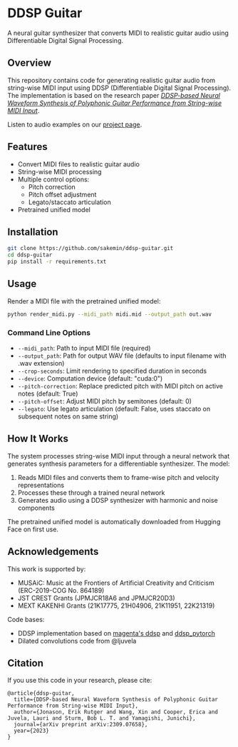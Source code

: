 # DDSP Guitar

A neural guitar synthesizer that converts MIDI to realistic guitar audio using Differentiable Digital Signal Processing.

## Overview

This repository contains code for generating realistic guitar audio from string-wise MIDI input using DDSP (Differentiable Digital Signal Processing). The implementation is based on the research paper [*DDSP-based Neural Waveform Synthesis of Polyphonic Guitar Performance from String-wise MIDI Input*](https://arxiv.org/abs/2309.07658).

Listen to audio examples on our [project page](https://erl-j.github.io/neural-guitar-web-supplement/).

## Features

- Convert MIDI files to realistic guitar audio
- String-wise MIDI processing
- Multiple control options:
  - Pitch correction
  - Pitch offset adjustment
  - Legato/staccato articulation
- Pretrained unified model

## Installation

```bash
git clone https://github.com/sakemin/ddsp-guitar.git
cd ddsp-guitar
pip install -r requirements.txt
```

## Usage

Render a MIDI file with the pretrained unified model:

```bash
python render_midi.py --midi_path midi.mid --output_path out.wav
```

### Command Line Options

- `--midi_path`: Path to input MIDI file (required)
- `--output_path`: Path for output WAV file (defaults to input filename with .wav extension)
- `--crop-seconds`: Limit rendering to specified duration in seconds
- `--device`: Computation device (default: "cuda:0")
- `--pitch-correction`: Replace predicted pitch with MIDI pitch on active notes (default: True)
- `--pitch-offset`: Adjust MIDI pitch by semitones (default: 0)
- `--legato`: Use legato articulation (default: False, uses staccato on subsequent notes on same string)

## How It Works

The system processes string-wise MIDI input through a neural network that generates synthesis parameters for a differentiable synthesizer. The model:

1. Reads MIDI files and converts them to frame-wise pitch and velocity representations
2. Processes these through a trained neural network
3. Generates audio using a DDSP synthesizer with harmonic and noise components

The pretrained unified model is automatically downloaded from Hugging Face on first use.

## Acknowledgements

This work is supported by:
- MUSAiC: Music at the Frontiers of Artificial Creativity and Criticism (ERC-2019-COG No. 864189)
- JST CREST Grants (JPMJCR18A6 and JPMJCR20D3)
- MEXT KAKENHI Grants (21K17775, 21H04906, 21K11951, 22K21319)

Code bases:
- DDSP implementation based on [magenta's ddsp](https://github.com/magenta/ddsp) and [ddsp_pytorch](https://github.com/acids-ircam/ddsp_pytorch)
- Dilated convolutions code from @ljuvela

## Citation

If you use this code in your research, please cite:
```
@article{ddsp-guitar,
  title={DDSP-based Neural Waveform Synthesis of Polyphonic Guitar Performance from String-wise MIDI Input},
  author={Jonason, Erik Rutger and Wang, Xin and Cooper, Erica and Juvela, Lauri and Sturm, Bob L. T. and Yamagishi, Junichi},
  journal={arXiv preprint arXiv:2309.07658},
  year={2023}
}
```